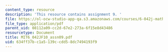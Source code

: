 ```yaml
---
content_type: resource
description: 'This resource contains assignment 9. '
file: https://ol-ocw-studio-app-qa.s3.amazonaws.com/courses/6-042j-mathematics-for-computer-science-fall-2010/634ff37bc1a5139ccdd58dc7494193f9_MIT6_042JF10_assn09.pdf
file_type: application/pdf
parent_uid: 08112a09-cc2d-67e2-273a-6f15e8d43486
resourcetype: Document
title: MIT6_042JF10_assn09.pdf
uid: 634ff37b-c1a5-139c-cdd5-8dc7494193f9
---
```

